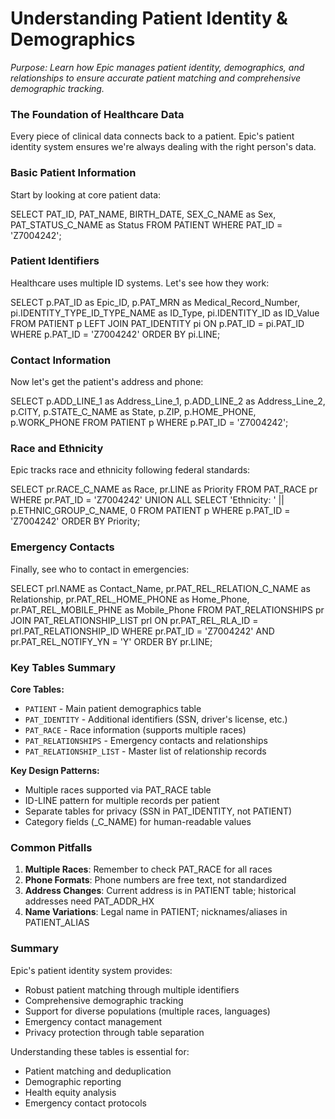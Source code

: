# Understanding Patient Identity & Demographics

*Purpose: Learn how Epic manages patient identity, demographics, and relationships to ensure accurate patient matching and comprehensive demographic tracking.*

### The Foundation of Healthcare Data

Every piece of clinical data connects back to a patient. Epic's patient identity system ensures we're always dealing with the right person's data.

### Basic Patient Information

Start by looking at core patient data:

<example-query description="View basic patient demographics">
SELECT 
    PAT_ID,
    PAT_NAME,
    BIRTH_DATE,
    SEX_C_NAME as Sex,
    PAT_STATUS_C_NAME as Status
FROM PATIENT
WHERE PAT_ID = 'Z7004242';
</example-query>

### Patient Identifiers

Healthcare uses multiple ID systems. Let's see how they work:

<example-query description="View patient identifiers and MRN">
SELECT 
    p.PAT_ID as Epic_ID,
    p.PAT_MRN as Medical_Record_Number,
    pi.IDENTITY_TYPE_ID_TYPE_NAME as ID_Type,
    pi.IDENTITY_ID as ID_Value
FROM PATIENT p
LEFT JOIN PAT_IDENTITY pi ON p.PAT_ID = pi.PAT_ID
WHERE p.PAT_ID = 'Z7004242'
ORDER BY pi.LINE;
</example-query>

### Contact Information

Now let's get the patient's address and phone:

<example-query description="Get patient contact information">
SELECT 
    p.ADD_LINE_1 as Address_Line_1,
    p.ADD_LINE_2 as Address_Line_2, 
    p.CITY,
    p.STATE_C_NAME as State,
    p.ZIP,
    p.HOME_PHONE,
    p.WORK_PHONE
FROM PATIENT p
WHERE p.PAT_ID = 'Z7004242';
</example-query>

### Race and Ethnicity

Epic tracks race and ethnicity following federal standards:

<example-query description="View patient race and ethnicity">
SELECT 
    pr.RACE_C_NAME as Race,
    pr.LINE as Priority
FROM PAT_RACE pr
WHERE pr.PAT_ID = 'Z7004242'
UNION ALL
SELECT 
    'Ethnicity: ' || p.ETHNIC_GROUP_C_NAME,
    0
FROM PATIENT p
WHERE p.PAT_ID = 'Z7004242'
ORDER BY Priority;
</example-query>

### Emergency Contacts

Finally, see who to contact in emergencies:

<example-query description="View emergency contacts">
SELECT 
    prl.NAME as Contact_Name,
    pr.PAT_REL_RELATION_C_NAME as Relationship,
    pr.PAT_REL_HOME_PHONE as Home_Phone,
    pr.PAT_REL_MOBILE_PHNE as Mobile_Phone
FROM PAT_RELATIONSHIPS pr
JOIN PAT_RELATIONSHIP_LIST prl ON pr.PAT_REL_RLA_ID = prl.PAT_RELATIONSHIP_ID
WHERE pr.PAT_ID = 'Z7004242'
  AND pr.PAT_REL_NOTIFY_YN = 'Y'
ORDER BY pr.LINE;
</example-query>

### Key Tables Summary

**Core Tables:**
- `PATIENT` - Main patient demographics table
- `PAT_IDENTITY` - Additional identifiers (SSN, driver's license, etc.)
- `PAT_RACE` - Race information (supports multiple races)
- `PAT_RELATIONSHIPS` - Emergency contacts and relationships
- `PAT_RELATIONSHIP_LIST` - Master list of relationship records

**Key Design Patterns:**
- Multiple races supported via PAT_RACE table
- ID-LINE pattern for multiple records per patient
- Separate tables for privacy (SSN in PAT_IDENTITY, not PATIENT)
- Category fields (_C_NAME) for human-readable values

### Common Pitfalls

1. **Multiple Races**: Remember to check PAT_RACE for all races
2. **Phone Formats**: Phone numbers are free text, not standardized
3. **Address Changes**: Current address is in PATIENT table; historical addresses need PAT_ADDR_HX
4. **Name Variations**: Legal name in PATIENT; nicknames/aliases in PATIENT_ALIAS

### Summary

Epic's patient identity system provides:
- Robust patient matching through multiple identifiers
- Comprehensive demographic tracking
- Support for diverse populations (multiple races, languages)
- Emergency contact management
- Privacy protection through table separation

Understanding these tables is essential for:
- Patient matching and deduplication
- Demographic reporting
- Health equity analysis
- Emergency contact protocols